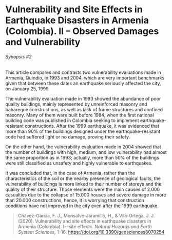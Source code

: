 # Vulnerability and Site Effects in Earthquake Disasters in Armenia (Colombia). II – Observed Damages and Vulnerability
###### Synopsis #2

This article compares and contrasts two vulnerability evaluations made in Armenia, Quindío,
in 1993 and 2004, which are very important benchmarks given that between these dates an 
earthquake seriously affected the city, on January 25, 1999. 

The vulnerability evaluation made in 1993 showed the abundance of poor quality buildings, 
mainly represented by unreinforced masonry and bahareque constructions, as well as lack of 
frame structures and confined masonry. Many of them were built before 1984, when the first
national building code was published in Colombia seeking to implement earthquake-resistant 
constructions. After the 1999 earthquake, it was evidenced that more than 90% of the buildings
designed under the earthquake-resistant code had suffered light or no damage, proving their safety.

On the other hand, the vulnerability evaluation made in 2004 showed that the number of buildings 
with high, medium, and low vulnerability had almost the same proportion as in 1993; actually, more 
than 50% of the buildings were still classified as unsafety and highly vulnerable to earthquakes.

It was concluded that, in the case of Armenia, rather than the characteristics of the soil or the 
nearby presence of geological faults, the vulnerability of buildings is more linked to their number
of storeys and the quality of their structure. Those elements were the main causes of 2.000 
casualties due to the collapse of 15.000 houses and severe damage in more than 20.000 
constructions, hence, it is worrying that construction conditions have not improved in the 
city even after the 1999 earthquake.

> Chávez-García, F. J., Monsalve-Jaramillo, H., & Vila-Ortega, J. J. (2020). Vulnerability 
> and site effects in earthquake disasters in Armenia (Colombia). I—site effects. *Natural Hazards
> and Earth System Sciences,* 1–16. https://doi.org/10.3390/geosciences8070254
